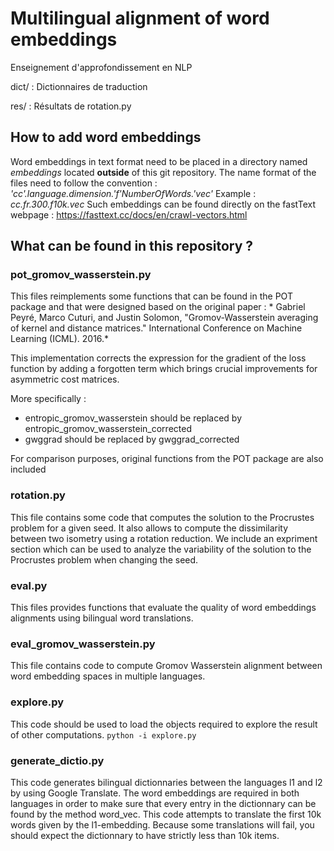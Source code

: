 # Multilingual alignment of word embeddings 
Enseignement d'approfondissement en NLP

dict/ : Dictionnaires de traduction 

res/ : Résultats de rotation.py

## How to add word embeddings 
Word embeddings in text format need to be placed in a directory named *embeddings* located **outside** of this git repository. 
The name format of the files need to follow the convention : *'cc'.language.dimension.'f'NumberOfWords.'vec'* 
Example : *cc.fr.300.f10k.vec* 
Such embeddings can be found directly on the fastText webpage : https://fasttext.cc/docs/en/crawl-vectors.html 


## What can be found in this repository ? 

### pot_gromov_wasserstein.py 
 This files reimplements some functions that can be found in the POT package and that were designed based on the original paper : * Gabriel Peyré, Marco Cuturi, and Justin Solomon, "Gromov-Wasserstein averaging of kernel and distance matrices." International Conference on Machine Learning (ICML). 2016.*

This implementation corrects the expression for the gradient of the loss function by adding a forgotten term which brings crucial improvements for asymmetric cost matrices. 

More specifically : 
 - entropic_gromov_wasserstein should be replaced by entropic_gromov_wasserstein_corrected
 - gwggrad should be replaced by gwggrad_corrected 
 
For comparison purposes, original functions from the POT package are also included


### rotation.py 
 This file contains some code that computes the solution to the Procrustes problem for a given seed. 
 It also allows to compute the dissimilarity between two isometry using a rotation reduction. 
 We include an expriment section which can be used to analyze the variability of the solution to the Procrustes problem when changing the seed. 

### eval.py 

 This files provides functions that evaluate the quality of word embeddings alignments using bilingual word translations. 


###  eval_gromov_wasserstein.py
 This file contains code to compute Gromov Wasserstein alignment between word embedding spaces in multiple languages. 

### explore.py 

 This code should be used to load the objects required to explore the result of other computations. 
 ``python -i explore.py``

### generate_dictio.py 

 This code generates bilingual dictionnaries between the languages l1 and l2 by using Google Translate. 
 The word embeddings are required in both languages in order to make sure that every entry in the dictionnary can be found by the method word_vec. 
 This code attempts to translate the first 10k words given by the l1-embedding. Because some translations will fail, you should expect the dictionnary to have strictly less than 10k items. 


